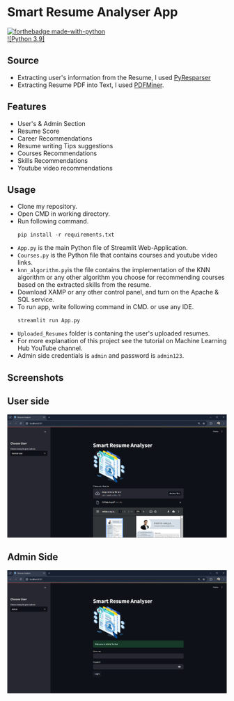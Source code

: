 # Smart Resume Analyser App

[![forthebadge made-with-python](http://ForTheBadge.com/images/badges/made-with-python.svg)](https://www.python.org/)                 
[![Python 3.9]](https://www.python.org/downloads/release/python-3913/)   


## Source
- Extracting user's information from the Resume, I used [PyResparser](https://omkarpathak.in/pyresparser/)
- Extracting Resume PDF into Text, I used [PDFMiner](https://pypi.org/project/pdfminer/).

## Features
- User's & Admin Section
- Resume Score
- Career Recommendations
- Resume writing Tips suggestions
- Courses Recommendations
- Skills Recommendations
- Youtube video recommendations

## Usage
- Clone my repository.
- Open CMD in working directory.
- Run following command.
  ```
  pip install -r requirements.txt
  ```
- `App.py` is the main Python file of Streamlit Web-Application. 
- `Courses.py` is the Python file that contains courses and youtube video links.
- `knn_algorithm.py`is the file contains the implementation of the KNN algorithm or any other algorithm you choose for recommending courses based on the extracted skills from the resume.
- Download XAMP or any other control panel, and turn on the Apache & SQL service.
- To run app, write following command in CMD. or use any IDE.
  ```
  streamlit run App.py
  ```
- `Uploaded_Resumes` folder is contaning the user's uploaded resumes.
- For more explanation of this project see the tutorial on Machine Learning Hub YouTube channel.
- Admin side credentials is `admin` and password is `admin123`. 

## Screenshots

## User side
<img src="https://github.com/parth022002/Resume-Analyser/blob/main/Images/user.png">

## Admin Side
<img src="https://github.com/parth022002/Resume-Analyser/blob/main/Images/admin.png">


